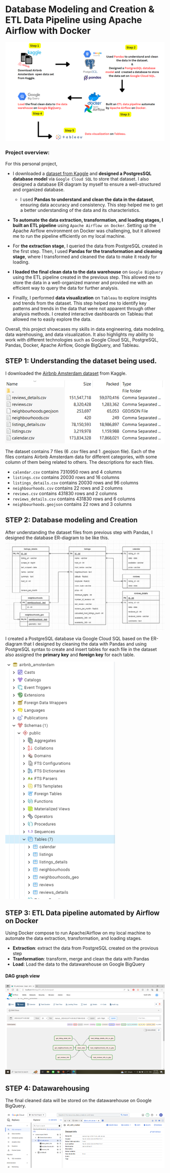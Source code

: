 # Database Modeling and Creation & ETL Data Pipeline using Apache Airflow with Docker

![project_overview](images/project.PNG)
### Project overview:

For this personal project, 
- I downloaded a [dataset from Kaggle](https://www.kaggle.com/datasets/erikbruin/airbnb-amsterdam) and **designed a PostgresSQL database model** via `Google Cloud SQL` to store that dataset. I also designed a database ER diagram by myself to ensure a well-structured and organized database.
  - I used **Pandas to understand and clean the data in the dataset**, ensuring data accuracy and consistency. This step helped me to get a better understanding of   the data and its characteristics.

- **To automate the data extraction, transformation, and loading stages, I built an ETL pipeline** using `Apache Airflow on Docker`. Setting up the Apache Airflow environment on Docker was challenging, but it allowed me to run the pipeline efficiently on my local machine.

- For **the extraction stage**, I queried the data from PostgreSQL created in the first step. Then, I used **Pandas for the transformation and cleaning stage**, where I  transformed and cleaned the data to make it ready for loading.

- **I loaded the final clean data to the data warehouse** on `Google BigQuery` using the ETL pipeline created in the previous step. This allowed me to store the data in a well-organized manner and provided me with an efficient way to query the data for further analysis.

- Finallly, I performed **data visualization** on `Tableau` to explore insights and trends from the dataset. This step helped me to identify key patterns and trends in the data that were not apparent through other analysis methods. I created interactive dashboards on Tableau that allowed me to easily explore the data.

Overall, this project showcases my skills in data engineering, data modeling, data warehousing, and data visualization. It also highlights my ability to work with different technologies such as Google Cloud SQL, PostgreSQL, Pandas, Docker, Apache Airflow, Google BigQuery, and Tableau.



## STEP 1: Understanding the dataset being used.
I downloaded the [Airbnb Amsterdam dataset](https://www.kaggle.com/datasets/erikbruin/airbnb-amsterdam) from Kaggle.

![dataset](images/dataset.PNG)

The dataset contains 7 files (6 .csv files and 1 .geojson file). Each of the files contains Airbnb Amsterdam data for different categories, with some column of them being related to others.
The descriptions for each files.
- `calendar.csv` contains 7310950 rows and 4 columns
- `listings.csv` contains 20030 rows and 16 columns
- `listings_details.csv` contains 20030 rows and 96 columns
- `neighbourhoods.csv` contains 22 rows and 2 columns
- `reviews.csv` contains 431830 rows and 2 columns
- `reviews_details.csv` contains 431830 rows and 6 columns
- `neighbourhoods.geojson` contains 22 rows and 3 columns

## STEP 2: Database modeling and Creation
After understanding the dataset files from previous step with Pandas, I designed the database ER-diagram to be like this.
![ER](images/ER.png)

I created a PostgreSQL database via Google Cloud SQL based on the ER-diagram that I designed by cleaning the data with Pandas and using PostgreSQL syntax to create and insert tables for each file in the dataset also assigned the **primary key** and **foreign key** for each table.

![database](images/database.PNG)

## STEP 3: ETL Data pipeline  automated by Airflow on Docker
Using Docker compose to run Apache/Airflow on my local machine to automate the data extraction, transformation, and loading stages.
- **Extraction**: extract the data from PostgreSQL created on the provious step
- **Tranformation**: transform, merge and clean the data with Pandas
- **Load**: Load the data to the datawarehouse on Google BigQuery
#### DAG graph view
![DAG](images/DAG.png)

## STEP 4: Datawarehousing

The final cleaned data will be stored on the datawarehouse on Google BigQuery.

![datawarehouse](images/datawarehouse.PNG)

